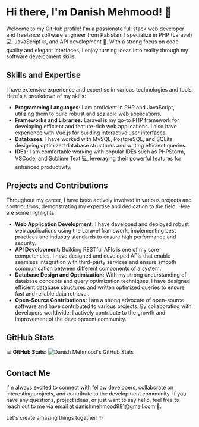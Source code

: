 # Hi there, I'm Danish Mehmood! 👋

Welcome to my GitHub profile! I'm a passionate full stack web developer and freelance software engineer from Pakistan. I specialize in PHP (Laravel) 💻, JavaScript 🌐, and API development 🚀. With a strong focus on code quality and elegant interfaces, I enjoy turning ideas into reality through my software development skills.

## Skills and Expertise

I have extensive experience and expertise in various technologies and tools. Here's a breakdown of my skills:

- **Programming Languages:** I am proficient in PHP and JavaScript, utilizing them to build robust and scalable web applications.
- **Frameworks and Libraries:** Laravel is my go-to PHP framework for developing efficient and feature-rich web applications. I also have experience with Vue.js for building interactive user interfaces.
- **Databases:** I have worked with MySQL, PostgreSQL, and SQLite, designing optimized database structures and writing efficient queries.
- **IDEs:** I am comfortable working with popular IDEs such as PHPStorm, VSCode, and Sublime Text 💻, leveraging their powerful features for enhanced productivity.

## Projects and Contributions

Throughout my career, I have been actively involved in various projects and contributions, demonstrating my expertise and dedication to the field. Here are some highlights:

- **Web Application Development:** I have developed and deployed robust web applications using the Laravel framework, implementing best practices and industry standards to ensure high performance and security.
- **API Development:** Building RESTful APIs is one of my core competencies. I have designed and developed APIs that enable seamless integration with third-party services and ensure smooth communication between different components of a system.
- **Database Design and Optimization:** With my strong understanding of database concepts and query optimization techniques, I have designed efficient database structures and written optimized queries to ensure fast and reliable data retrieval.
- **Open-Source Contributions:** I am a strong advocate of open-source software and have contributed to various projects. By collaborating with developers worldwide, I actively contribute to the growth and improvement of the development community.

## GitHub Stats

📊 **GitHub Stats:**
![Danish Mehmood's GitHub Stats](https://github-readme-stats.vercel.app/api?username=danish981&show_icons=true&theme=gotham)

## Contact Me

I'm always excited to connect with fellow developers, collaborate on interesting projects, and contribute to the development community. If you have any questions, project ideas, or just want to say hello, feel free to reach out to me via email at [danishmehmood981@gmail.com](mailto:danishmehmood981@gmail.com) 📩.

Let's create amazing things together! ✨

